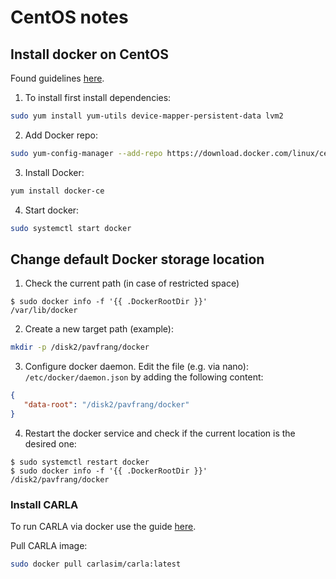 # CentOS notes


## Install docker on CentOS

Found guidelines [here](https://nixcp.com/docker-command-not-found/).

1. To install first install dependencies:

```bash
sudo yum install yum-utils device-mapper-persistent-data lvm2
```

2. Add Docker repo:
```bash
sudo yum-config-manager --add-repo https://download.docker.com/linux/centos/docker-ce.repo
```

3. Install Docker:
```bash
yum install docker-ce
```

4. Start docker:
```bash
sudo systemctl start docker
```
## Change default Docker storage location
1. Check the current path (in case of restricted space)
```console
$ sudo docker info -f '{{ .DockerRootDir }}'
/var/lib/docker
```
2. Create a new target path (example):
```bash
mkdir -p /disk2/pavfrang/docker
```
3. Configure docker daemon. Edit the file (e.g. via nano): `/etc/docker/daemon.json` by adding the following content:
```json
{ 
   "data-root": "/disk2/pavfrang/docker"
}
```
4. Restart the docker service and check if the current location is the desired one:
```console
$ sudo systemctl restart docker
$ sudo docker info -f '{{ .DockerRootDir }}'
/disk2/pavfrang/docker
```
### Install CARLA

To run CARLA via docker use the guide [here](https://carla.readthedocs.io/en/latest/build_docker/).

Pull CARLA image:
```bash
sudo docker pull carlasim/carla:latest
```

